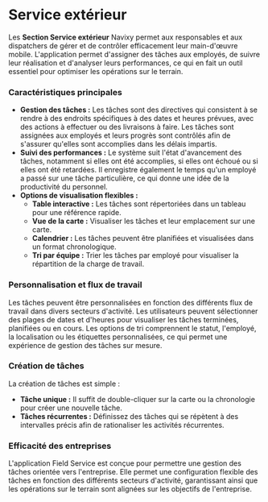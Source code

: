# Service extérieur

Les **Section Service extérieur** Navixy permet aux responsables et aux dispatchers de gérer et de contrôler efficacement leur main-d'œuvre mobile. L'application permet d'assigner des tâches aux employés, de suivre leur réalisation et d'analyser leurs performances, ce qui en fait un outil essentiel pour optimiser les opérations sur le terrain.

### Caractéristiques principales

- **Gestion des tâches :** Les tâches sont des directives qui consistent à se rendre à des endroits spécifiques à des dates et heures prévues, avec des actions à effectuer ou des livraisons à faire. Les tâches sont assignées aux employés et leurs progrès sont contrôlés afin de s'assurer qu'elles sont accomplies dans les délais impartis.
- **Suivi des performances :** Le système suit l'état d'avancement des tâches, notamment si elles ont été accomplies, si elles ont échoué ou si elles ont été retardées. Il enregistre également le temps qu'un employé a passé sur une tâche particulière, ce qui donne une idée de la productivité du personnel.
- **Options de visualisation flexibles :**
  - **Table interactive :** Les tâches sont répertoriées dans un tableau pour une référence rapide.
  - **Vue de la carte :** Visualiser les tâches et leur emplacement sur une carte.
  - **Calendrier :** Les tâches peuvent être planifiées et visualisées dans un format chronologique.
  - **Tri par équipe :** Trier les tâches par employé pour visualiser la répartition de la charge de travail.

### Personnalisation et flux de travail

Les tâches peuvent être personnalisées en fonction des différents flux de travail dans divers secteurs d'activité. Les utilisateurs peuvent sélectionner des plages de dates et d'heures pour visualiser les tâches terminées, planifiées ou en cours. Les options de tri comprennent le statut, l'employé, la localisation ou les étiquettes personnalisées, ce qui permet une expérience de gestion des tâches sur mesure.

### Création de tâches

La création de tâches est simple :

- **Tâche unique :** Il suffit de double-cliquer sur la carte ou la chronologie pour créer une nouvelle tâche.
- **Tâches récurrentes :** Définissez des tâches qui se répètent à des intervalles précis afin de rationaliser les activités récurrentes.

### Efficacité des entreprises

L'application Field Service est conçue pour permettre une gestion des tâches orientée vers l'entreprise. Elle permet une configuration flexible des tâches en fonction des différents secteurs d'activité, garantissant ainsi que les opérations sur le terrain sont alignées sur les objectifs de l'entreprise.